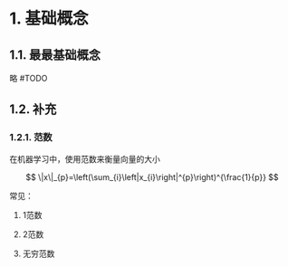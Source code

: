 # 1. 基础概念

## 1.1. 最最基础概念

略 #TODO

## 1.2. 补充

### 1.2.1. 范数

在机器学习中，使用范数来衡量向量的大小


$$
\|x\|_{p}=\left(\sum_{i}\left|x_{i}\right|^{p}\right)^{\frac{1}{p}}
$$


常见：
1. 1范数



2. 2范数

3. 无穷范数